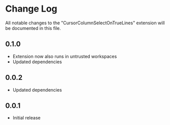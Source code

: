 # Change Log

All notable changes to the "CursorColumnSelectOnTrueLines" extension will be documented in this file.

## 0.1.0

- Extension now also runs in untrusted workspaces
- Updated dependencies

## 0.0.2

- Updated dependencies

## 0.0.1

- Initial release